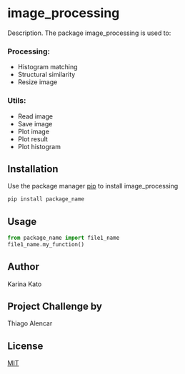# image_processing

Description. 
The package image_processing is used to:

 ### Processing:
- Histogram matching
- Structural similarity
- Resize image
### Utils:
- Read image
- Save image
- Plot image
- Plot result
- Plot histogram

## Installation

Use the package manager [pip](https://pip.pypa.io/en/stable/) to install image_processing

```bash
pip install package_name
```

## Usage
```python
from package_name import file1_name
file1_name.my_function()
```

## Author

Karina Kato

## Project Challenge by

Thiago Alencar

## License

[MIT](https://choosealicense.com/licenses/mit/)
